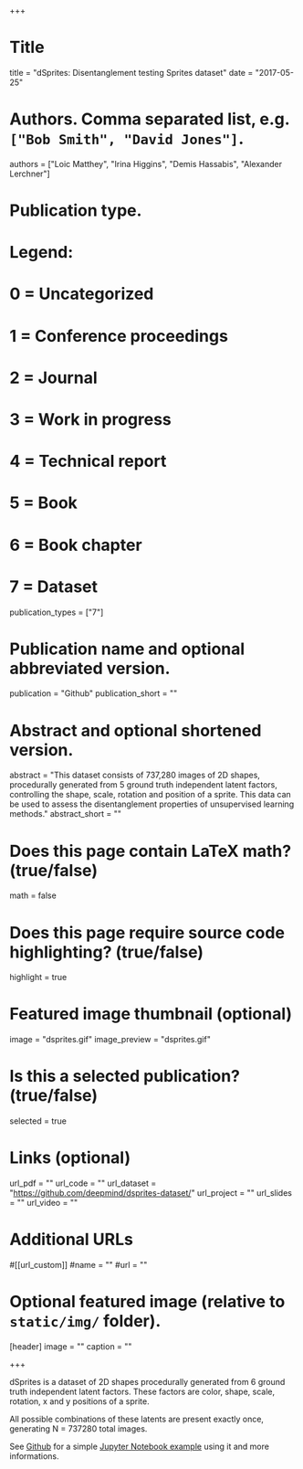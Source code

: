 +++

# Title
title = "dSprites: Disentanglement testing Sprites dataset"
date = "2017-05-25"

# Authors. Comma separated list, e.g. `["Bob Smith", "David Jones"]`.
authors = ["Loic Matthey", "Irina Higgins", "Demis Hassabis", "Alexander Lerchner"]

# Publication type.
# Legend:
# 0 = Uncategorized
# 1 = Conference proceedings
# 2 = Journal
# 3 = Work in progress
# 4 = Technical report
# 5 = Book
# 6 = Book chapter
# 7 = Dataset
publication_types = ["7"]

# Publication name and optional abbreviated version.
publication = "Github"
publication_short = ""

# Abstract and optional shortened version.
abstract = "This dataset consists of 737,280 images of 2D shapes, procedurally generated from 5 ground truth independent latent factors, controlling the shape, scale, rotation and position of a sprite. This data can be used to assess the disentanglement properties of unsupervised learning methods."
abstract_short = ""

# Does this page contain LaTeX math? (true/false)
math = false

# Does this page require source code highlighting? (true/false)
highlight = true

# Featured image thumbnail (optional)
image = "dsprites.gif"
image_preview = "dsprites.gif"

# Is this a selected publication? (true/false)
selected = true

# Links (optional)
url_pdf = ""
url_code = ""
url_dataset = "https://github.com/deepmind/dsprites-dataset/"
url_project = ""
url_slides = ""
url_video = ""

# Additional URLs
#[[url_custom]]
#name = ""
#url = ""

# Optional featured image (relative to `static/img/` folder).
[header]
image = ""
caption = ""

+++


dSprites is a dataset of 2D shapes procedurally generated from 6 ground truth independent latent factors. These factors are color, shape, scale, rotation, x and y positions of a sprite.

All possible combinations of these latents are present exactly once, generating N = 737280 total images.

See [Github](https://github.com/deepmind/dsprites-dataset) for a simple [Jupyter Notebook example](https://github.com/deepmind/dsprites-dataset/blob/master/dsprites_reloading_example.ipynb) using it and more informations.